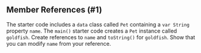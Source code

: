 ## Member References (#1)

The starter code includes a `data` class called `Pet` containing a `var String`
property `name`. The `main()` starter code creates a `Pet` instance called
`goldfish`. Create references to `name` and `toString()` for `goldfish`. Show
that you can modify `name` from your reference.